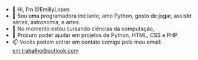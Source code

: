 - 👋 Hi, I’m @EmillyLopes
- 👀 Sou uma programadora iniciante, amo Python, gosto de jogar, assistir séries, astronomia, e artes.
- 🌱 No momento estou cursando ciências da computação,
- 💞️ Procuro poder ajudar em projetos de Python, HTML, CSS e PHP
- 📫 Vocês podem entrar em contato comigo pelo meu email: em.trabalho@outlook.com

<!---
EmillyLopes/EmillyLopes is a ✨ special ✨ repository because its `README.md` (this file) appears on your GitHub profile.
You can click the Preview link to take a look at your changes.
--->
